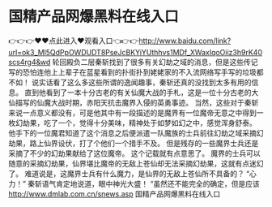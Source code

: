 # 国精产品网爆黑料在线入口
👉👉👉♥♥点此进入♥观看入口👈👉👉http://www.baidu.com/link?url=ok3_Ml5QdPpOWDUDT8PseJcBKYiYUthhvs1MDf_XWaxIqoOiiz3h9rK40scs4rg4&wd
轮回殿负二层秦斩找到了很多有关幻劫之域的消息，但是这些传记写的恐怕连他上上辈子在蓝星看到的扑街扑到姥姥家的不入流网络写手写的垃圾都不如！
    说实话看了这么多这些所谓的逸闻趣事，秦斩还真的没找到太多有用的信息。
    直到他看到了一本十分古老的有关仙魔大战的手札，这是一位十分古老的大仙描写的仙魔大战时期，赤阳天抗击魔界入侵的英勇事迹。
    当然，这些对于秦斩来说一点意义都没有，可是他其中有一段描述的是魔界有一位魔帝无意之中得到一枚幻劫果，吃了一个，觉得十分美味，精神处于如梦如幻之中，感觉浑身舒泰。
    他手下的一位魔君知道了这个消息之后便派遣一队魔族的士兵前往幻劫之域采摘幻劫果，路上仙界设伏，打了个他们一个措手不及。
    但是残存的一些魔界士兵还是采摘了不少的幻劫果献给了这位魔帝。
    这个记载就有点意思了。
    魔界的士兵可以随意的采摘幻劫果，仙界堪比魔帝的无敌上苍仙却无法采摘幻劫果，这就有点迷幻了。
    难道说是，这魔界士兵有什么魔力，是仙界的无敌上苍仙所不具备的？
    “心力！”
    秦斩语气肯定地说道，眼中神光大盛！
    “虽然还不能完全的确定，但是应该
http://www.dmlab.com.cn/snews.asp
国精产品网爆黑料在线入口
